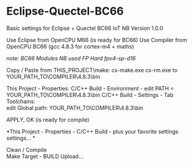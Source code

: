 # Eclipse-Quectel-BC66
Basic settings for Eclipse + Quectel BC66 IoT NB
Version 1.0.0


Use Eclipse from OpenCPU M66 (is ready for BC66)
Use Compiler from OpenCPU BC66 (gcc 4.8.3 for cortex-m4 + maths)

*note: BC66 Modules NB used FP Hard fpv4-sp-d16*

Copy / Paste from THIS_PROJECT\make: 
    cs-make.exe
    cs-rm.exe
to YOUR_PATH_TO\COMPILER\4.8.3\bin
        
This Project - Properties:
C/C++ Build - Environment - edit PATH = YOUR_PATH_TO\COMPILER\4.8.3\bin 
C/C++ Build - Settings - Tab Toolchains:   
    edit Global path: YOUR_PATH_TO\COMPILER\4.8.3\bin   
    
APPLY, OK  (is ready for compile)     
    
*This Project - Properties - C/C++ Build - plus your favorite settings settings... *
   
    
Clean / Compile    
Make Target - BUILD
Upload...
